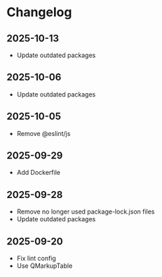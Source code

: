 # Changelog

## 2025-10-13

- Update outdated packages

## 2025-10-06

- Update outdated packages

## 2025-10-05

- Remove @eslint/js

## 2025-09-29

- Add Dockerfile

## 2025-09-28

- Remove no longer used package-lock.json files
- Update outdated packages

## 2025-09-20

- Fix lint config
- Use QMarkupTable
